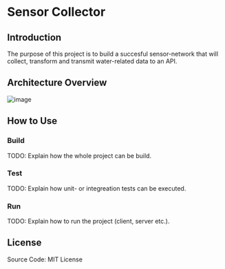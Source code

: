 # Sensor Collector

## Introduction
The purpose of this project is to build a succesful sensor-network that will collect, transform and transmit water-related data to an API. 

## Architecture Overview
![image](https://user-images.githubusercontent.com/82162221/156672537-ded3d339-d4bb-4098-a0f7-880f0522d4fc.png)

## How to Use

### Build

TODO: Explain how the whole project can be build.

### Test

TODO: Explain how unit- or integreation tests can be executed.

### Run

TODO: Explain how to run the project (client, server etc.).

## License
Source Code: MIT License
